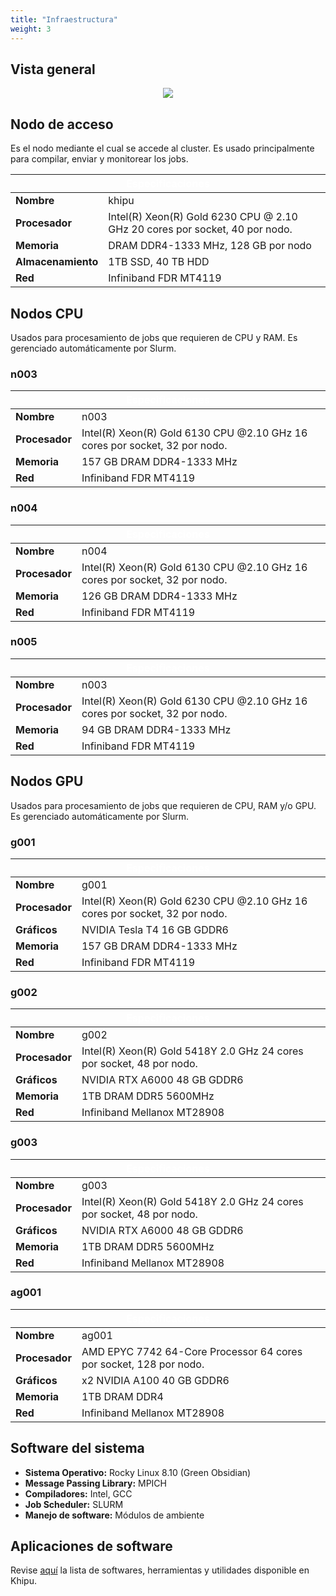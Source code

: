 ```yaml
---
title: "Infraestructura"
weight: 3
---
```


## Vista general

<p align="center">
  <img src="/khipu_nodes.png">
</p>

<style>
.myTable {
    border-radius: 5px;
}
.myTable th {
    background-color:var(--header-background); 
    color: white; 
}

</style>

<div class="myTable">

## Nodo de acceso

Es el nodo mediante el cual se accede al cluster. Es usado principalmente para compilar, enviar y monitorear los jobs.

<table>
    <thead>
        <tr>
            <th colspan="2">Especificaciones</th>
        </tr>
    </thead>
    <tbody>
        <tr>
            <td><b>Nombre</b></td>
            <td>khipu</td>
        </tr>
        <tr>
            <td><b>Procesador</b></td>
            <td>Intel(R) Xeon(R) Gold 6230 CPU @ 2.10 GHz 20 cores por socket, 40 por nodo. </td>
        </tr>
        <tr>
            <td><b>Memoria</b></td>
            <td>DRAM DDR4-1333 MHz, 128 GB por nodo </td>
        </tr>
        <tr>
            <td><b>Almacenamiento</b></td>
            <td>1TB SSD, 40 TB HDD </td>
        </tr>
         <tr>
            <td><b>Red</b></td>
            <td>Infiniband FDR MT4119</td>
        </tr>
    </tbody>
</table>

## Nodos CPU

Usados para procesamiento de jobs que requieren de CPU y RAM. Es gerenciado automáticamente por Slurm.

### n003

<table>
    <thead>
        <tr>
            <th colspan="2">Especificaciones</th>
        </tr>
    </thead>
    <tbody>
        <tr>
            <td><b>Nombre</b></td>
            <td>n003</td>
        </tr>
        <tr>
            <td><b>Procesador</b></td>
            <td>Intel(R) Xeon(R) Gold 6130 CPU @2.10 GHz 16 cores por socket, 32 por nodo.</td>
        </tr>
        <tr>
            <td><b>Memoria</b></td>
            <td>157 GB DRAM DDR4-1333 MHz </td>
        </tr>
         <tr>
            <td><b>Red</b></td>
            <td>Infiniband FDR MT4119</td>
        </tr>
    </tbody>
</table>

### n004

<table>
    <thead>
        <tr>
            <th colspan="2">Especificaciones</th>
        </tr>
    </thead>
    <tbody>
        <tr>
            <td><b>Nombre</b></td>
            <td>n004</td>
        </tr>
        <tr>
            <td><b>Procesador</b></td>
            <td>Intel(R) Xeon(R) Gold 6130 CPU @2.10 GHz 16 cores por socket, 32 por nodo.</td>
        </tr>
        <tr>
            <td><b>Memoria</b></td>
            <td>126 GB DRAM DDR4-1333 MHz </td>
        </tr>
         <tr>
            <td><b>Red</b></td>
            <td>Infiniband FDR MT4119</td>
        </tr>
    </tbody>
</table>

### n005

<table>
    <thead>
        <tr>
            <th colspan="2">Especificaciones</th>
        </tr>
    </thead>
    <tbody>
        <tr>
            <td><b>Nombre</b></td>
            <td>n003</td>
        </tr>
        <tr>
            <td><b>Procesador</b></td>
            <td>Intel(R) Xeon(R) Gold 6130 CPU @2.10 GHz 16 cores por socket, 32 por nodo.</td>
        </tr>
        <tr>
            <td><b>Memoria</b></td>
            <td>94 GB DRAM DDR4-1333 MHz </td>
        </tr>
         <tr>
            <td><b>Red</b></td>
            <td>Infiniband FDR MT4119</td>
        </tr>
    </tbody>
</table>

## Nodos GPU

Usados para procesamiento de jobs que requieren de CPU, RAM y/o GPU. Es gerenciado automáticamente por Slurm.

### g001
<table>
    <thead>
        <tr>
            <th colspan="2">Especificaciones</th>
        </tr>
    </thead>
    <tbody>
        <tr>
            <td><b>Nombre</b></td>
            <td>g001</td>
        </tr>
        <tr>
            <td><b>Procesador</b></td>
            <td>Intel(R) Xeon(R) Gold 6230 CPU @2.10 GHz 16 cores por socket, 32 por nodo. </td>
        </tr>
        <tr>
            <td><b>Gráficos</b></td>
            <td>NVIDIA Tesla T4 16 GB GDDR6</td>
        </tr>
        <tr>
            <td><b>Memoria</b></td>
            <td> 157 GB DRAM DDR4-1333 MHz</td>
        </tr>
         <tr>
            <td><b>Red</b></td>
            <td>Infiniband FDR MT4119</td>
        </tr>
    </tbody>
</table>

### g002
<table>
    <thead>
        <tr>
            <th colspan="2">Especificaciones</th>
        </tr>
    </thead>
    <tbody>
        <tr>
            <td><b>Nombre</b></td>
            <td>g002</td>
        </tr>
        <tr>
            <td><b>Procesador</b></td>
            <td>Intel(R) Xeon(R) Gold 5418Y 2.0 GHz 24 cores por socket, 48 por nodo. </td>
        </tr>
        <tr>
            <td><b>Gráficos</b></td>
            <td>NVIDIA RTX A6000 48 GB GDDR6</td>
        </tr>
        <tr>
            <td><b>Memoria</b></td>
            <td> 1TB DRAM DDR5 5600MHz</td>
        </tr>
         <tr>
            <td><b>Red</b></td>
            <td>Infiniband Mellanox MT28908</td>
        </tr>
    </tbody>
</table>


### g003
<table>
    <thead>
        <tr>
            <th colspan="2">Especificaciones</th>
        </tr>
    </thead>
    <tbody>
        <tr>
            <td><b>Nombre</b></td>
            <td>g003</td>
        </tr>
        <tr>
            <td><b>Procesador</b></td>
            <td>Intel(R) Xeon(R) Gold 5418Y 2.0 GHz 24 cores por socket, 48 por nodo. </td>
        </tr>
        <tr>
            <td><b>Gráficos</b></td>
            <td>NVIDIA RTX A6000 48 GB GDDR6</td>
        </tr>
        <tr>
            <td><b>Memoria</b></td>
            <td> 1TB DRAM DDR5 5600MHz</td>
        </tr>
         <tr>
            <td><b>Red</b></td>
            <td>Infiniband Mellanox MT28908</td>
        </tr>
    </tbody>
</table>

### ag001
<table>
    <thead>
        <tr>
            <th colspan="2">Especificaciones</th>
        </tr>
    </thead>
    <tbody>
        <tr>
            <td><b>Nombre</b></td>
            <td>ag001</td>
        </tr>
        <tr>
            <td><b>Procesador</b></td>
            <td>AMD EPYC 7742 64-Core Processor 64 cores por socket, 128 por nodo. </td>
        </tr>
        <tr>
            <td><b>Gráficos</b></td>
            <td>x2 NVIDIA A100 40 GB GDDR6</td>
        </tr>
        <tr>
            <td><b>Memoria</b></td>
            <td> 1TB DRAM DDR4</td>
        </tr>
         <tr>
            <td><b>Red</b></td>
            <td>Infiniband Mellanox MT28908</td>
        </tr>
    </tbody>
</table>

</div>


## Software del sistema

- **Sistema Operativo:** Rocky Linux 8.10 (Green Obsidian)
- **Message Passing Library:** MPICH
- **Compiladores:** Intel, GCC
- **Job Scheduler:** SLURM 
- **Manejo de software:** Módulos de ambiente

## Aplicaciones de software

Revise [aquí](/guia_de_usuario/software/software_disponible ) la lista de softwares, herramientas y utilidades disponible en Khipu.
